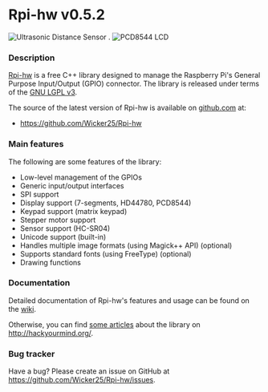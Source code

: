Rpi-hw v0.5.2
=============

![Ultrasonic Distance Sensor](https://raw.github.com/Wicker25/Rpi-hw/master/extras/ultrasonic_sensor.jpg) .
![PCD8544 LCD](https://raw.github.com/Wicker25/Rpi-hw/master/extras/pcd8544.png)

### Description

[Rpi-hw](http://hackyourmind.org/projects/rpi-hw) is a free C++ library 
designed to manage the Raspberry Pi's General Purpose Input/Output (GPIO) connector.
The library is released under terms of the [GNU LGPL v3](http://en.wikipedia.org/wiki/GNU_Lesser_General_Public_License).

The source of the latest version of Rpi-hw is available on [github.com](https://github.com/Wicker25/Rpi-hw) at:

- <https://github.com/Wicker25/Rpi-hw>

### Main features

The following are some features of the library:

* Low-level management of the GPIOs
* Generic input/output interfaces
* SPI support
* Display support (7-segments, HD44780, PCD8544)
* Keypad support (matrix keypad)
* Stepper motor support
* Sensor support (HC-SR04)
* Unicode support (built-in)
* Handles multiple image formats (using Magick++ API) (optional)
* Supports standard fonts (using FreeType) (optional)
* Drawing functions

### Documentation

Detailed documentation of Rpi-hw's features and usage can be found on the [wiki](https://github.com/Wicker25/Rpi-hw/wiki).

Otherwise, you can find [some articles](http://hackyourmind.org/tag/rpi-hw) about the library on <http://hackyourmind.org/>.

### Bug tracker

Have a bug? Please create an issue on GitHub at <https://github.com/Wicker25/Rpi-hw/issues>.
